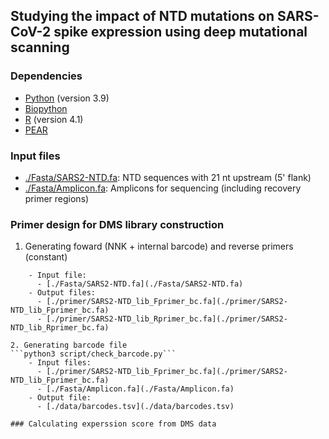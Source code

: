 ## Studying the impact of NTD mutations on SARS-CoV-2 spike expression using deep mutational scanning

### Dependencies
* [Python](https://www.python.org/) (version 3.9)
* [Biopython](https://github.com/biopython/biopython)
* [R](https://www.r-project.org/) (version 4.1)
* [PEAR](https://github.com/tseemann/PEAR)

### Input files
* [./Fasta/SARS2-NTD.fa](./Fasta/SARS2-NTD.fa): NTD sequences with 21 nt upstream (5' flank)
* [./Fasta/Amplicon.fa](./Fasta/Amplicon.fa): Amplicons for sequencing (including recovery primer regions)

### Primer design for DMS library construction
1. Generating foward (NNK + internal barcode) and reverse primers (constant)   
~~~python3 script/lib_primer_design.py~~~
    - Input file:
      - [./Fasta/SARS2-NTD.fa](./Fasta/SARS2-NTD.fa)
    - Output files:
      - [./primer/SARS2-NTD_lib_Fprimer_bc.fa](./primer/SARS2-NTD_lib_Fprimer_bc.fa)
      - [./primer/SARS2-NTD_lib_Rprimer_bc.fa](./primer/SARS2-NTD_lib_Rprimer_bc.fa)

2. Generating barcode file   
```python3 script/check_barcode.py```
    - Input files:
      - [./primer/SARS2-NTD_lib_Fprimer_bc.fa](./primer/SARS2-NTD_lib_Fprimer_bc.fa)
      - [./Fasta/Amplicon.fa](./Fasta/Amplicon.fa)
    - Output file:
      - [./data/barcodes.tsv](./data/barcodes.tsv)

### Calculating experssion score from DMS data
